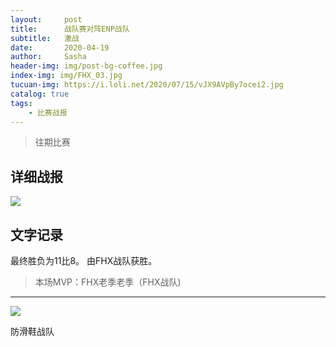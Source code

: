 ```yaml
---
layout:     post
title:      战队赛对阵ENP战队
subtitle:   激战
date:       2020-04-19
author:     Sasha
header-img: img/post-bg-coffee.jpg
index-img: img/FHX_03.jpg
tucuan-img: https://i.loli.net/2020/07/15/vJX9AVpBy7ocei2.jpg
catalog: true
tags:
    - 比赛战报
---
```

>往期比赛



## 详细战报

![](https://i.loli.net/2020/07/15/mEzvdD3ouQcSMW1.png)





## 文字记录

最终胜负为11比8。
由FHX战队获胜。




>本场MVP：FHX老季老季（FHX战队)   

----



![](https://i.loli.net/2020/07/15/rXowzC7WfKmaEUs.png)



防滑鞋战队
